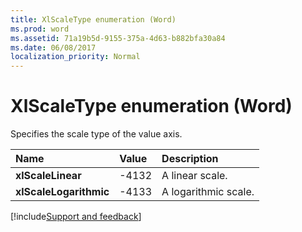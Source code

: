 ```yaml
---
title: XlScaleType enumeration (Word)
ms.prod: word
ms.assetid: 71a19b5d-9155-375a-4d63-b882bfa30a84
ms.date: 06/08/2017
localization_priority: Normal
---
```



# XlScaleType enumeration (Word)

Specifies the scale type of the value axis.



|Name|Value|Description|
|:-----|:-----|:-----|
| **xlScaleLinear**|-4132|A linear scale.|
| **xlScaleLogarithmic**|-4133|A logarithmic scale.|

[!include[Support and feedback](~/includes/feedback-boilerplate.md)]